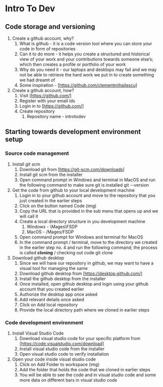 # Intro To Dev

## Code storage and versioning

1. Create a github account, why? 
	1. What is github - it is a code version tool where you can store your code in form of repositories
	2. Can it to do more - it helps you create a structured and historical view of your work and your contributions towards someone else’s; which then creates a profile or portfolio of your work
	3. Why do you need it - our laptops and desktops may fail and we may not be able to retrieve the hard work we put in to create something we had dreamt of
	4. Some inspiration - [https://github.com/clementmihailescu]
2. Create a github account, how?
	1. Visit [https://github.com/]
	2. Register with your email ids
	3. Login in to [https://github.com/]
	4. Create repository 
		1. Repository name - introtodev<your-name>

## Starting towards development environment setup
### Source code management
1. Install git scm
	1. Download git from [https://git-scm.com/downloads]
	2. Install git scm from the installer
	3. Open command prompt in Windows and terminal in MacOS and run the following command to make sure git is installed
		git --version
2. Get the code from github to your local development machine
	1. Login in to your github account and move to the repository that you just created in the earlier steps 
	2. Click on the button named Code
(img)
	3. Copy the URL that is provided in the sub menu that opens up and we will call it <path-to-repository>
	4. Create a local directory structure in you development machine
		1. Windows - <drive>\\Mages\\FSDP
		2. MacOS - <user-directory>/Mages/FSDP
	5. Open command prompt for Windows and terminal for MacOS
	6. In the command prompt / terminal, move to the directory we created in the earlier step no. 4 and run the following command; the process is called **cloning** / checking out code
		git clone <path-to-repository>
3. Download github desktop
	1. Since we will have our repository in github, we may want to have a visual tool for managing the same
	2. Download github desktop from [https://desktop.github.com/]
	3. Install the github desktop from the installer
	4. Once installed, open github desktop and login using your github account that you created earlier
	5. Authorize the desktop app once asked
	6. Add relevant details once asked
	7. Click on Add local repository
	8. Provide the local directory path where we cloned in earlier steps

### Code development environment

1. Install Visual Studio Code
	1. Download visual studio code for your specific platform from [https://code.visualstudio.com/download]
	2. Install visual studio code from the installer
	3. Open visual studio code to verify installation
2. Open your code inside visual studio code
	1. Click on Add Folder to workspace
		(img)
	2. Add the folder that holds the code that we cloned in earlier steps
	3. You will be able to see the code and in visual studio code and some more data on different bars in visual studio code
